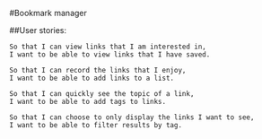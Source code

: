 #Bookmark manager

##User stories:
```As a user,
So that I can view links that I am interested in, 
I want to be able to view links that I have saved.
```

```As a user,
So that I can record the links that I enjoy,
I want to be able to add links to a list.
```

```As a user,
So that I can quickly see the topic of a link,
I want to be able to add tags to links.
```

```As as user,
So that I can choose to only display the links I want to see,
I want to be able to filter results by tag.
```

